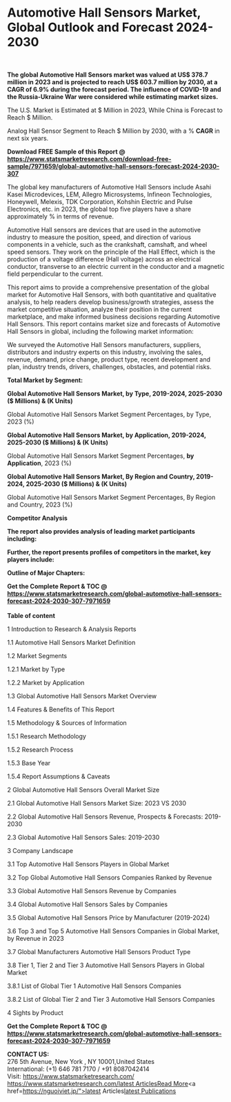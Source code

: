 <h1>Automotive Hall Sensors Market, Global Outlook and Forecast 2024-2030</h1><br/><p><strong>The global Automotive Hall Sensors market was valued at US$ 378.7 million in 2023 and is projected to reach US$ 603.7 million by 2030, at a <strong>CAGR</strong> of 6.9% during the forecast period. The influence of COVID-19 and the Russia-Ukraine War were considered while estimating market sizes.</strong></p><p>The U.S. Market is Estimated at $ Million in 2023, While China is Forecast to Reach $ Million.</p><p>Analog Hall Sensor Segment to Reach $ Million by 2030, with a % <strong>CAGR</strong> in next six years.</p><p><strong>Download FREE Sample of this Report @ <a href="https://www.statsmarketresearch.com/download-free-sample/7971659/global-automotive-hall-sensors-forecast-2024-2030-307">https://www.statsmarketresearch.com/download-free-sample/7971659/global-automotive-hall-sensors-forecast-2024-2030-307</a></strong></p><p>The global key manufacturers of Automotive Hall Sensors include Asahi Kasei Microdevices, LEM, Allegro Microsystems, Infineon Technologies, Honeywell, Melexis, TDK Corporation, Kohshin Electric and Pulse Electronics, etc. in 2023, the global top five players have a share approximately % in terms of revenue.</p><p>Automotive Hall sensors are devices that are used in the automotive industry to measure the position, speed, and direction of various components in a vehicle, such as the crankshaft, camshaft, and wheel speed sensors. They work on the principle of the Hall Effect, which is the production of a voltage difference (Hall voltage) across an electrical conductor, transverse to an electric current in the conductor and a magnetic field perpendicular to the current.</p><p>This report aims to provide a comprehensive presentation of the global market for Automotive Hall Sensors, with both quantitative and qualitative analysis, to help readers develop business/growth strategies, assess the market competitive situation, analyze their position in the current marketplace, and make informed business decisions regarding Automotive Hall Sensors. This report contains market size and forecasts of Automotive Hall Sensors in global, including the following market information:</p><p>We surveyed the Automotive Hall Sensors manufacturers, suppliers, distributors and industry experts on this industry, involving the sales, revenue, demand, price change, product type, recent development and plan, industry trends, drivers, challenges, obstacles, and potential risks.</p><p><strong>Total Market by Segment:</strong></p><p><strong>Global Automotive Hall Sensors Market, by Type, 2019-2024, 2025-2030 ($ Millions) & (K Units)</strong></p><p>Global Automotive Hall Sensors Market Segment Percentages, by Type, 2023 (%)</p><p><strong>Global Automotive Hall Sensors Market, <strong>by Application</strong>, 2019-2024, 2025-2030 ($ Millions) & (K Units)</strong></p><p>Global Automotive Hall Sensors Market Segment Percentages, <strong>by Application</strong>, 2023 (%)</p><p><strong>Global Automotive Hall Sensors Market, By Region and Country, 2019-2024, 2025-2030 ($ Millions) & (K Units)</strong></p><p>Global Automotive Hall Sensors Market Segment Percentages, By Region and Country, 2023 (%)</p><p><strong>Competitor Analysis</strong></p><p><strong>The report also provides analysis of leading market participants including:</strong></p><p><strong>Further, the report presents profiles of competitors in the market, <strong>key players</strong> include:</strong></p><p><strong>Outline of Major Chapters:</strong></p><div><b>Get the Complete Report & TOC @ <a href="https://www.statsmarketresearch.com/global-automotive-hall-sensors-forecast-2024-2030-307-7971659">https://www.statsmarketresearch.com/global-automotive-hall-sensors-forecast-2024-2030-307-7971659</a></b></div><br><b>Table of content</b><p>1 Introduction to Research & Analysis Reports<br />
 
  1.1 Automotive Hall Sensors Market Definition<br />
 
  1.2 Market Segments<br />
 
  1.2.1 Market by Type<br />
 
  1.2.2 Market by Application<br />
 
  1.3 Global Automotive Hall Sensors Market Overview<br />
 
  1.4 Features & Benefits of This Report<br />
 
  1.5 Methodology & Sources of Information<br />
 
  1.5.1 Research Methodology<br />
 
  1.5.2 Research Process<br />
 
  1.5.3 Base Year<br />
 
  1.5.4 Report Assumptions & Caveats<br />
 
 2 Global Automotive Hall Sensors Overall Market Size<br />
 
  2.1 Global Automotive Hall Sensors Market Size: 2023 VS 2030<br />
 
  2.2 Global Automotive Hall Sensors Revenue, Prospects & Forecasts: 2019-2030<br />
 
  2.3 Global Automotive Hall Sensors Sales: 2019-2030<br />
 
 3 Company Landscape<br />
 
  3.1 Top Automotive Hall Sensors Players in Global Market<br />
 
  3.2 Top Global Automotive Hall Sensors Companies Ranked by Revenue<br />
 
  3.3 Global Automotive Hall Sensors Revenue by Companies<br />
 
  3.4 Global Automotive Hall Sensors Sales by Companies<br />
 
  3.5 Global Automotive Hall Sensors Price by Manufacturer (2019-2024)<br />
 
  3.6 Top 3 and Top 5 Automotive Hall Sensors Companies in Global Market, by Revenue in 2023<br />
 
  3.7 Global Manufacturers Automotive Hall Sensors Product Type<br />
 
  3.8 Tier 1, Tier 2 and Tier 3 Automotive Hall Sensors Players in Global Market<br />
 
  3.8.1 List of Global Tier 1 Automotive Hall Sensors Companies<br />
 
  3.8.2 List of Global Tier 2 and Tier 3 Automotive Hall Sensors Companies<br />
 
 4 Sights by Product<br><div><b>Get the Complete Report & TOC @ <a href="https://www.statsmarketresearch.com/global-automotive-hall-sensors-forecast-2024-2030-307-7971659">https://www.statsmarketresearch.com/global-automotive-hall-sensors-forecast-2024-2030-307-7971659</a></b></div></p> <b>CONTACT US:</b><br>276 5th Avenue, New York , NY 10001,United States<br>International: (+1) 646 781 7170 / +91 8087042414<br>Visit: <a href="https://www.statsmarketresearch.com/">https://www.statsmarketresearch.com/</a><br><a href="https://gyeongbokgung.com">https://www.statsmarketresearch.com/</a><a href="https://hallyeomaritime.com">latest Articles</a><a href="https://jingwansa.com">Read More</a><a href=https://nguoiviet.jp/">latest Articles</a><a href="https://www.intelmarketresearch.com/">latest Publications</a>